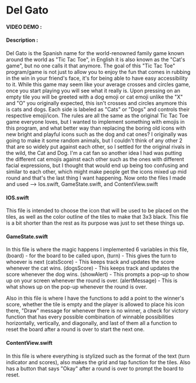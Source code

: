 # Del Gato
#### VIDEO DEMO :
#### Description :
  Del Gato is the Spanish name for the world-renowned family game known around the world as "Tic Tac Toe", in English it is also known as the "Cat's game", but no one calls it that anymore.
  The goal of this "Tic Tac Toe" program/game is not just to allow you to enjoy the fun that comes in rubbing in the win in your friend's face, it's for being able to have easy accessibility to it.
 While this game may seem like your average crosses and circles game, once you start playing you will see what it really is.
 Upon pressing on an empty tile you will be greeted with a dog emoji or cat emoji unlike the "X" and "O" you originally expected, this isn't crosses and circles anymore this is cats and dogs. Each side is labeled as "Cats" or "Dogs" and controls their respective emoji/icon.
The rules are all the same as the original Tic Tac Toe game everyone loves, but I wanted to implement something with emojis in this program, and what better way than replacing the boring old icons with new bright and playful icons such as the dog and cat ones?
I originally was going to make it some random animals, but I couldn't think of any other 2 that are so widely put against each other, so I settled for the original rivals in the wild, the Cat and Dog. I'm a cat fan so another idea I had was putting the different cat emojis against each other such as the ones with different facial expressions, but I thought that would end up being too confusing and similar to each other, which might make people get the icons mixed up mid round and that's the last thing I want happening.
Now onto the files I made and used --> Ios.swift, GameState.swift, and ContentView.swift

#### IOS.swift
This file is intended to choose the icon that will be used to be placed on the tiles, as well as the color outline of the tiles to make that 3x3 black. This file is a bit shorter than the rest as its purpose was just to set these things up.

#### GameState.swift
In this file is where the magic happens I implemented 6 variables in this file,
(board) - for the board to be called upon, 
(turn) - This gives the turn to whoever is next
(catsScore) - This keeps track and updates the score whenever the cat wins.
(dogsScore) - This keeps track and updates the score whenever the dog wins.
(showAlert) - This prompts a pop-up to show up on your screen whenever the round is over.
(alertMessage) - This is what shows up on the pop-up whenever the round is over.

Also in this file is where I have the functions to add a point to the winner's score, whether the tile is empty and the player is allowed to place his icon there, "Draw" message for whenever there is no winner, a check for victory function that has every possible combination of winnable possibilities horizontally, vertically, and diagonally, and last of them all a function to reset the board after a round is over to start the next one.

#### ContentView.swift 
In this file is where everything is stylized such as the format of the text (turn indicator and scores), also makes the grid and tap function for the tiles. Also has a button that says "Okay" after a round is over to prompt the board to reset.
